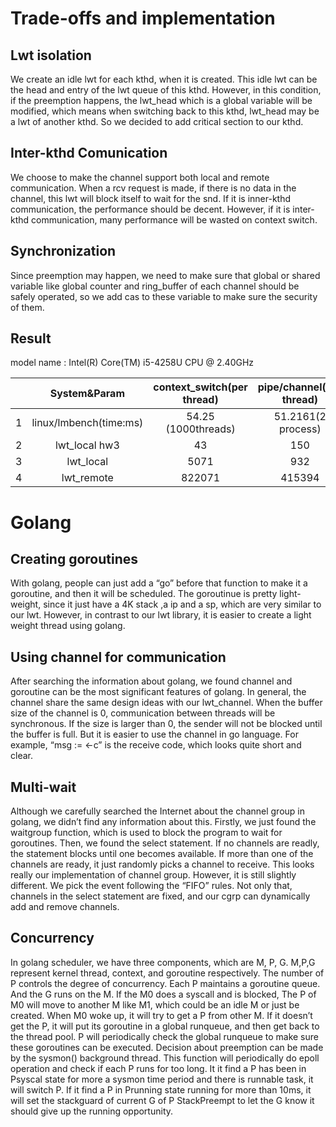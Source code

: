 # Trade-offs and implementation
## Lwt isolation
We create an idle lwt for each kthd, when it is created. This idle lwt can be the head and entry of the lwt queue of this kthd. However, in this condition, if the preemption happens, the lwt_head which is a global variable will be modified, which means when switching back to this kthd, lwt_head may be a lwt of another kthd. So we decided to add critical section to our kthd.

## Inter-kthd Comunication
We choose to make the channel support both local and remote communication. When a rcv request is made, if there is no data in the channel, this lwt will block itself to wait for the snd. If it is inner-kthd communication, the performance should be decent. However, if it is inter-kthd communication, many performance will be wasted on context switch.

## Synchronization
Since preemption may happen, we need to make sure that global or shared variable like global counter and ring_buffer of each channel should be safely operated, so we add cas to these variable to make sure the security of them.

## Result 
model name	: Intel(R) Core(TM) i5-4258U CPU @ 2.40GHz

|     |                System&Param                |      context_switch(per thread)      | pipe/channel(per thread)  | proc/thd_create(per thread)  | event_notification(per thread)  |
|-----|:------------------------------------------:|:------------------------------------:|:-------------------------:|:----------------------------:|:-------------------------------:|  
| 1   |    		  linux/lmbench(time:ms)           |     	 54.25   (1000threads)        |     51.2161(2 process)    |    		 188.2574		     |       1.2477(100files)		   |
| 2   |           	   lwt_local hw3               |        	  	 43    			      |     		150	  	      |  		     233 		     |      	   2000 		       |
| 3   |                lwt_local                   |          		5071    		      |   			932		      |     		 7290		     |    		   74490  		       |
| 4   |                lwt_remote                  |        		 822071        		  |     	   415394 		  | 		     136831 	     |        	   12,119  			   |

# Golang

## Creating goroutines
With golang, people can just add a “go” before that function to make it a goroutine, and then it will be scheduled. The goroutinue is pretty light-weight, since it just have a 4K stack ,a ip and a sp, which are very similar to our lwt. However, in contrast to our lwt library, it is easier to create a light weight thread using golang.

## Using channel for communication
After searching the information about golang, we found channel and goroutine can be the most significant features of golang. In general, the channel share the same design ideas with our lwt_channel. When the buffer size of the channel is 0, communication between threads will be synchronous. If the size is larger than 0, the sender will not be blocked until the buffer is full. But it is easier to use the channel in go language. For example, “msg := <-c” is the receive code, which looks quite short and clear.

## Multi-wait
Although we carefully searched the Internet about the channel group in golang, we didn’t find any information about this.  Firstly, we just found the waitgroup function, which is used to block the program to wait for goroutines. Then, we found the select statement. If no channels are readly, the statement blocks until one becomes available. If more than one of the channels are ready, it just randomly picks a channel to receive. This looks really our implementation of channel group. However, it is still slightly different. We pick the event following the “FIFO” rules. Not only that, channels in the select statement are fixed, and our cgrp can dynamically add and remove channels.

## Concurrency
In golang scheduler, we have three components, which are M, P, G. M,P,G represent kernel thread, context, and goroutine respectively. The number of P controls the degree of concurrency. Each P maintains a goroutine queue. And the G runs on the M. If the M0 does a syscall and is blocked, The P of M0 will move to another M like M1, which could be an idle M or just be created.  When M0 woke up, it will try to get a P from other M. If it doesn’t get the P, it will put its goroutine in a global runqueue, and then get back to the thread pool. P will periodically check the global runqueue to make sure these goroutines can be executed.
Decision about preemption can be made by the sysmon() background thread. This function will periodically do epoll operation and check if each P runs for too long. It it find a P has been in Psyscal state for more a sysmon time period and there is runnable task, it will switch P. If it find a P in Prunning state running for more than 10ms, it will set the stackguard of current G of P StackPreempt to let the G know it should give up the running opportunity.
